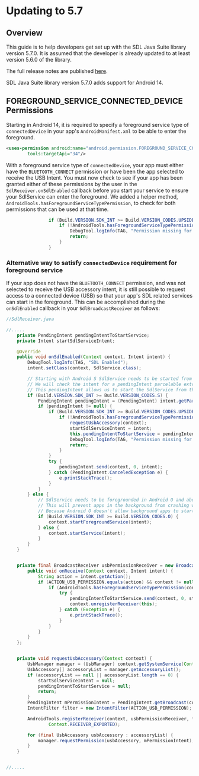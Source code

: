 # Updating to 5.7

## Overview

This guide is to help developers get set up with the SDL Java Suite library version 5.7.0. It is assumed that the developer is already updated to at least version 5.6.0 of the library.

The full release notes are published [here](https://github.com/smartdevicelink/sdl_java_suite/releases).

SDL Java Suite library version 5.7.0 adds support for Android 14.

## FOREGROUND_SERVICE_CONNECTED_DEVICE Permissions

Starting in Android 14, it is required to specify a foreground service type of `connectedDevice` in your app's `AndroidManifest.xml` to be able to enter the foreground. 

```xml
<uses-permission android:name="android.permission.FOREGROUND_SERVICE_CONNECTED_DEVICE"
        tools:targetApi="34"/>
```
With a foreground service type of `connectedDevice`, your app must either have the `BLUETOOTH_CONNECT` permission or have been the app selected to receive the USB Intent. You must now check to see if your app has been granted either of these permissions by the user in the `SdlReceiver.onSdlEnabled` callback before you start your service to ensure your SdlService can enter the foreground. We added a helper method, `AndroidTools.hasForegroundServiceTypePermission`, to check for both permissions that can be used at that time.

```java
                if (Build.VERSION.SDK_INT >= Build.VERSION_CODES.UPSIDE_DOWN_CAKE) {
                    if (!AndroidTools.hasForegroundServiceTypePermission(context)) {
                        DebugTool.logInfo(TAG, "Permission missing for ForegroundServiceType connected device." + context);
                        return;
                    }
                }
```

### Alternative way to satisfy `connectedDevice` requirement for foreground service

If your app does not have the `BLUETOOTH_CONNECT` permission, and was not selected to receive the USB accessory intent, it is still possible to request access to a connected device (USB) so that your app's SDL related services can start in the foreground. This can be accomplished during the `onSdlEnabled` callback in your `SdlBroadcastReceiver` as follows:

```java
//SdlReceiver.java

//.....
    private PendingIntent pendingIntentToStartService;
    private Intent startSdlServiceIntent;

    @Override
    public void onSdlEnabled(Context context, Intent intent) {
        DebugTool.logInfo(TAG, "SDL Enabled");
        intent.setClass(context, SdlService.class);

        // Starting with Android S SdlService needs to be started from a foreground context.
        // We will check the intent for a pendingIntent parcelable extra
        // This pendingIntent allows us to start the SdlService from the context of the active router service which is in the foreground
        if (Build.VERSION.SDK_INT >= Build.VERSION_CODES.S) {
            PendingIntent pendingIntent = (PendingIntent) intent.getParcelableExtra(TransportConstants.PENDING_INTENT_EXTRA);
            if (pendingIntent != null) {
                if (Build.VERSION.SDK_INT >= Build.VERSION_CODES.UPSIDE_DOWN_CAKE) {
                    if (!AndroidTools.hasForegroundServiceTypePermission(context)) {
                        requestUsbAccessory(context);
                        startSdlServiceIntent = intent;
                        this.pendingIntentToStartService = pendingIntent;
                        DebugTool.logInfo(TAG, "Permission missing for ForegroundServiceType connected device." + context);
                        return;
                    }
                }
                try {
                    pendingIntent.send(context, 0, intent);
                } catch (PendingIntent.CanceledException e) {
                    e.printStackTrace();
                }
            }
        } else {
            // SdlService needs to be foregrounded in Android O and above
            // This will prevent apps in the background from crashing when they try to start SdlService
            // Because Android O doesn't allow background apps to start background services
            if (Build.VERSION.SDK_INT >= Build.VERSION_CODES.O) {
                context.startForegroundService(intent);
            } else {
                context.startService(intent);
            }
        }
    }


    private final BroadcastReceiver usbPermissionReceiver = new BroadcastReceiver() {
        public void onReceive(Context context, Intent intent) {
            String action = intent.getAction();
            if (ACTION_USB_PERMISSION.equals(action) && context != null && startSdlServiceIntent != null && pendingIntentToStartService != null) {
                if (AndroidTools.hasForegroundServiceTypePermission(context)) {
                    try {
                        pendingIntentToStartService.send(context, 0, startSdlServiceIntent);
                        context.unregisterReceiver(this);
                    } catch (Exception e) {
                        e.printStackTrace();
                    }
                }
            }
        }
    };


    private void requestUsbAccessory(Context context) {
        UsbManager manager = (UsbManager) context.getSystemService(Context.USB_SERVICE);
        UsbAccessory[] accessoryList = manager.getAccessoryList();
        if (accessoryList == null || accessoryList.length == 0) {
            startSdlServiceIntent = null;
            pendingIntentToStartService = null;
            return;
        }
        PendingIntent mPermissionIntent = PendingIntent.getBroadcast(context, 0, new Intent(ACTION_USB_PERMISSION), PendingIntent.FLAG_IMMUTABLE);
        IntentFilter filter = new IntentFilter(ACTION_USB_PERMISSION);

        AndroidTools.registerReceiver(context, usbPermissionReceiver, filter,
                Context.RECEIVER_EXPORTED);

        for (final UsbAccessory usbAccessory : accessoryList) {
            manager.requestPermission(usbAccessory, mPermissionIntent);
        }
    }


//.....

```
 
